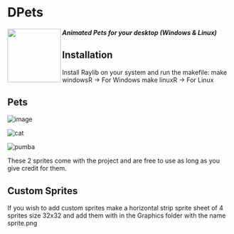# DPets

<Badges ref = "https://github.com/Denellyne/PCXSense">
    <img width = 120 align="left" src="[https://github.com/Denellyne/PCXSense/assets/56112881/1b73b67c-06b4-4b3e-a17d-7b55b6e674d7](https://github.com/Denellyne/DPets/assets/56112881/047b1605-00a5-476f-af11-467aa82cbe1a)">
<Badges\>

#### *Animated Pets for your desktop (Windows &amp; Linux)*

## Installation

Install Raylib on your system and run the makefile:
  make windowsR -> For Windows
  make linuxR -> For Linux

## Pets 

![image](https://github.com/Denellyne/DPets/assets/56112881/b9ff23ae-452e-41a9-a3ba-dbe58e3fb550)

![cat](https://github.com/Denellyne/DPets/assets/56112881/fb9698f9-8d72-4608-bad1-607d38431d4c)

![pumba](https://github.com/Denellyne/DPets/assets/56112881/de60ef53-858b-4ab2-a6c4-a40f707d05f2)

These 2 sprites come with the project and are free to use as long as you give credit for them.

## Custom Sprites

If you wish to add custom sprites make a horizontal strip sprite sheet of 4 sprites size 32x32 and add them with in the Graphics folder with the name sprite.png 
